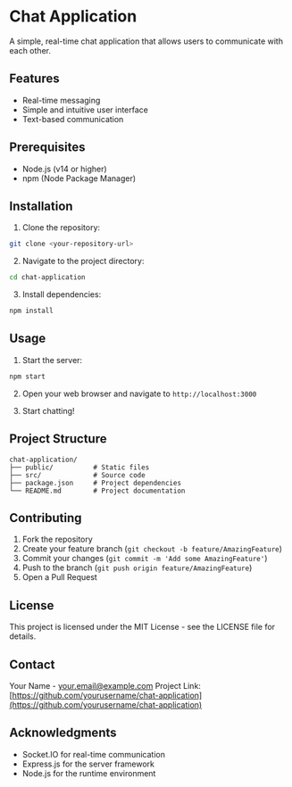 # Chat Application

A simple, real-time chat application that allows users to communicate with each other.

## Features

- Real-time messaging
- Simple and intuitive user interface
- Text-based communication

## Prerequisites

- Node.js (v14 or higher)
- npm (Node Package Manager)

## Installation

1. Clone the repository:
```bash
git clone <your-repository-url>
```

2. Navigate to the project directory:
```bash
cd chat-application
```

3. Install dependencies:
```bash
npm install
```

## Usage

1. Start the server:
```bash
npm start
```

2. Open your web browser and navigate to `http://localhost:3000`

3. Start chatting!

## Project Structure

```
chat-application/
├── public/          # Static files
├── src/             # Source code
├── package.json     # Project dependencies
└── README.md        # Project documentation
```

## Contributing

1. Fork the repository
2. Create your feature branch (`git checkout -b feature/AmazingFeature`)
3. Commit your changes (`git commit -m 'Add some AmazingFeature'`)
4. Push to the branch (`git push origin feature/AmazingFeature`)
5. Open a Pull Request

## License

This project is licensed under the MIT License - see the LICENSE file for details.

## Contact

Your Name - your.email@example.com
Project Link: [https://github.com/yourusername/chat-application](https://github.com/yourusername/chat-application)

## Acknowledgments

* Socket.IO for real-time communication
* Express.js for the server framework
* Node.js for the runtime environment
